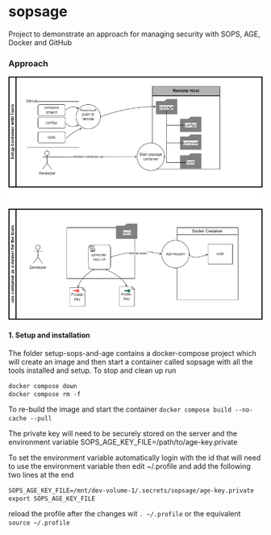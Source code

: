 # sopsage
Project to demonstrate an approach for managing security with SOPS, AGE, Docker and GitHub


### Approach



![approach](_docs/diagrams/01-approach.png)


#### 1. Setup and installation
The folder setup-sops-and-age contains a docker-compose project which will create an image and then start a container called sopsage with all the tools installed and setup.
To stop and clean up run
```
docker compose down
docker compose rm -f
```
To re-build the image and start the container `docker compose build --no-cache --pull`

The private key will need to be securely stored on the server and the environment variable
SOPS_AGE_KEY_FILE=/path/to/age-key.private

To set the environment variable automatically 
login with the id that will need to use the environment variable then
edit ~/.profile and add the following two lines at the end
```
SOPS_AGE_KEY_FILE=/mnt/dev-volume-1/.secrets/sopsage/age-key.private
export SOPS_AGE_KEY_FILE
```

reload the profile after the changes wit `. ~/.profile` or the equivalent `source ~/.profile`
